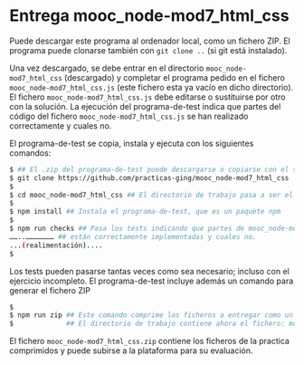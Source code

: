 # Entrega mooc_node-mod7_html_css

Puede descargar este programa
al ordenador local, como un fichero ZIP. El programa puede clonarse también con `git clone ..` (si
git está instalado).

Una vez descargado, se debe entrar en el directorio `mooc_node-mod7_html_css` (descargado) y
completar el programa pedido en el fichero `mooc_node-mod7_html_css.js` (este fichero esta ya vacío
en dicho directorio). El fichero `mooc_node-mod7_html_css.js` debe editarse o sustituirse por otro con
la solución. La ejecución del programa-de-test indica que partes del código del fichero
`mooc_node-mod7_html_css.js` se han realizado correctamente y cuales no.

El programa-de-test se copia, instala y ejecuta con los siguientes comandos:

```bash
$ ## El .zip del programa-de-test puede descargarse o copiarse con el siguiente comando:
$ git clone https://github.com/practicas-ging/mooc_node-mod7_html_css
$
$ cd mooc_node-mod7_html_css ## El directorio de trabajo pasa a ser el del proyecto copiado: entrega_
$
$ npm install ## Instala el programa-de-test, que es un paquete npm
$
$ npm run checks ## Pasa los tests indicando que partes de mooc_node-mod7_html_css.js
……..………………… ## están correctamente implementadas y cuales no.
...(realimentación)....
$
```

Los tests pueden pasarse tantas veces como sea necesario; incluso con el ejercicio incompleto.
El programa-de-test incluye además un comando para generar el fichero ZIP

```bash
$
$ npm run zip ## Este comando comprime los ficheros a entregar como un fichero xx.zip
$             ## El directorio de trabajo contiene ahora el fichero: mooc_node-mod7_html_css.zip
```

El fichero `mooc_node-mod7_html_css.zip` contiene los ficheros de la practica comprimidos y puede subirse a la plataforma para su evaluación.
